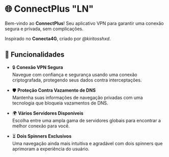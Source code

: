 # 🌐 ConnectPlus "LN"

Bem-vindo ao **ConnectPlus**! Seu aplicativo VPN para garantir uma conexão segura e privada, sem complicações. 

Inspirado no **Conecta4G**, criado por *@kiritosshxd*.

## 🚀 Funcionalidades

- 🔒 **Conexão VPN Segura**  
  Navegue com confiança e segurança usando uma conexão criptografada, protegendo seus dados contra interceptações.

- 🛡️ **Proteção Contra Vazamento de DNS**  
  Mantenha suas informações de navegação privadas com uma tecnologia que bloqueia vazamentos de DNS.

- 🌍 **Vários Servidores Disponíveis**  
  Escolha entre uma ampla gama de servidores globais para encontrar a melhor conexão para você.

- ⏳ **Dois Spinners Exclusivos**  
  Uma navegação ainda mais intuitiva e agradável com dois spinners que aprimoram a experiência do usuário.
